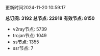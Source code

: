 更新时间2024-11-20 10:59:17

**总订阅: 3192**
**总节点: 22918**
**有效节点: 8150**
- v2ray节点: 5739
- trojan节点: 1049
- ss节点: 1355
- ssr节点: 7
